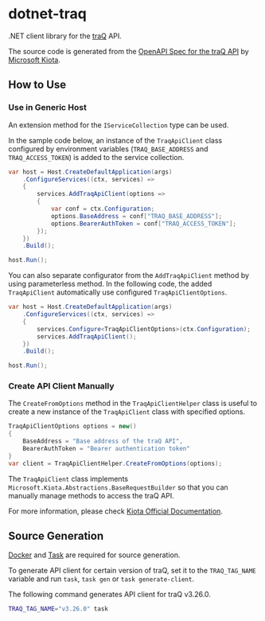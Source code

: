 # dotnet-traq

.NET client library for the [traQ](https://github.com/traPtitech/traQ) API.

The source code is generated from the [OpenAPI Spec for the traQ API](https://github.com/traPtitech/traQ/blob/master/docs/v3-api.yaml) by [Microsoft Kiota](https://github.com/microsoft/kiota).

## How to Use

### Use in Generic Host

An extension method for the `IServiceCollection` type can be used.

In the sample code below, an instance of the `TraqApiClient` class configured by environment variables (`TRAQ_BASE_ADDRESS` and `TRAQ_ACCESS_TOKEN`) is added to the service collection.

```cs
var host = Host.CreateDefaultApplication(args)
    .ConfigureServices((ctx, services) =>
    {
        services.AddTraqApiClient(options =>
        {
            var conf = ctx.Configuration;
            options.BaseAddress = conf["TRAQ_BASE_ADDRESS"];
            options.BearerAuthToken = conf["TRAQ_ACCESS_TOKEN"];
        });
    })
    .Build();

host.Run();
```

You can also separate configurator from the `AddTraqApiClient` method by using parameterless method.
In the following code, the added `TraqApiClient` automatically use configured `TraqApiClientOptions`.

```cs
var host = Host.CreateDefaultApplication(args)
    .ConfigureServices((ctx, services) =>
    {
        services.Configure<TraqApiClientOptions>(ctx.Configuration);
        services.AddTraqApiClient();
    })
    .Build();

host.Run();
```

### Create API Client Manually

The `CreateFromOptions` method in the `TraqApiClientHelper` class is useful to create a new instance of the `TraqApiClient` class with specified options.

```cs
TraqApiClientOptions options = new()
{
    BaseAddress = "Base address of the traQ API",
    BearerAuthToken = "Bearer authentication token"
}
var client = TraqApiClientHelper.CreateFromOptions(options);
```

The `TraqApiClient` class implements `Microsoft.Kiota.Abstractions.BaseRequestBuilder` so that you can manually manage methods to access the traQ API.

For more information, please check [Kiota Official Documentation](https://learn.microsoft.com/en-us/openapi/kiota/overview).

## Source Generation

[Docker](https://www.docker.com) and [Task](https://taskfile.dev) are required for source generation.

To generate API client for certain version of traQ, set it to the `TRAQ_TAG_NAME` variable and run `task`, `task gen` or `task generate-client`.

The following command generates API client for traQ v3.26.0.

```bash
TRAQ_TAG_NAME="v3.26.0" task
```
